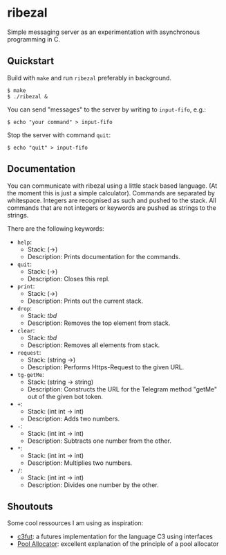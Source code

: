 # ribezal

Simple messaging server as an experimentation with asynchronous programming in C.

## Quickstart

Build with `make` and run `ribezal` preferably in background.

```console
$ make
$ ./ribezal &
```

You can send "messages" to the server by writing to `input-fifo`, e.g.:

```console
$ echo "your command" > input-fifo
```

Stop the server with command `quit`:

```console
$ echo "quit" > input-fifo
```

## Documentation

You can communicate with ribezal using a little stack based language.
(At the moment this is just a simple calculator).
Commands are separated by whitespace.
Integers are recognised as such and pushed to the stack.
All commands that are not integers or keywords are pushed as strings to the strings.

There are the following keywords:
- `help`:
    - Stack: (->)
    - Description: Prints documentation for the commands.
- `quit`:
    - Stack: (->)
    - Description: Closes this repl.
- `print`:
    - Stack: (->)
    - Description: Prints out the current stack.
- `drop`:
    - Stack: *tbd*
    - Description: Removes the top element from stack.
- `clear`:
    - Stack: *tbd*
    - Description: Removes all elements from stack.
- `request`:
    - Stack: (string ->)
    - Description: Performs Https-Request to the given URL.
- `tg-getMe`:
    - Stack: (string -> string)
    - Description: Constructs the URL for the Telegram method "getMe" out of the given bot token.
- `+`:
    - Stack: (int int -> int)
    - Description: Adds two numbers.
- `-`:
    - Stack: (int int -> int)
    - Description: Subtracts one number from the other.
- `*`:
    - Stack: (int int -> int)
    - Description: Multiplies two numbers.
- `/`:
    - Stack: (int int -> int)
    - Description: Divides one number by the other.

## Shoutouts

Some cool ressources I am using as inspiration:

- [c3fut](https://github.com/tsoding/c3fut): a futures implementation for the language C3 using interfaces
- [Pool Allocator](https://www.gingerbill.org/article/2019/02/16/memory-allocation-strategies-004/):
    excellent explanation of the principle of a pool allocator
